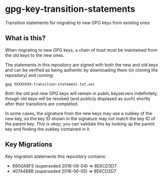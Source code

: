 # gpg-key-transition-statements
Transition statements for migrating to new GPG keys from existing ones

## What is this?
When migrating to new GPG keys, a chain of trust must be maintained from the old keys to the new ones.

The statements in this repository are signed with both the new and old keys and can be verified as being
authentic by downloading them (or cloning the repository) and running:

```gpg XXXXXXXX-transition-statement.txt.asc```
  
Both the old and new GPG keys will remain in public keyservers indefinitely, though old keys will
be revoked (and publicly displayed as such) shortly after their transitions are completed.

In some cases, the signature from the new keys may use a subkey of the new key, so the key ID shown
in the signature may not match the key ID of the parent key. *This is okay*; you can validate this
by looking up the parent key and finding the subkey contained in it.

## Key Migrations
Key migration statements this repository contains:

* 8900A8F5 (superseded 2018-06-04) => 8E6CD3D7
* 4074488B (superseded 2018-06-05) => 8E6CD3D7

